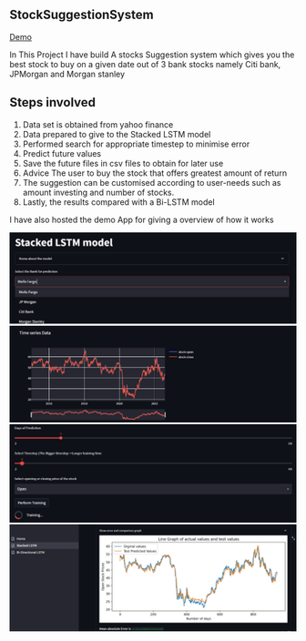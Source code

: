 ## StockSuggestionSystem 
 <a href="https://abhiuday3141-stocksuggestionsystem-stockapphome-dnqybx.streamlitapp.com/Stacked_LSTM">Demo<a>


In This Project I have build A stocks Suggestion system which gives you the best stock to buy on a given date out of 3 bank stocks namely Citi bank, JPMorgan and Morgan stanley

## Steps involved
1) Data set is obtained from yahoo finance 
2) Data prepared to give to the Stacked LSTM model
3) Performed search for appropriate timestep to minimise error
4) Predict future values
5) Save the future files in csv files to obtain for later use
7) Advice The user to buy the stock that offers greatest amount of return
8) The suggestion can be customised according to user-needs such as amount investing and number of stocks.
9) Lastly, the results compared with a Bi-LSTM model

I have also hosted the demo App for giving a overview of how it works
 
<img src="https://github.com/abhiuday3141/StockSuggestionSystem/blob/master/Screenshots/ss1.jpg" width="700" title="hover text">
<img src="https://github.com/abhiuday3141/StockSuggestionSystem/blob/master/Screenshots/ss2.jpg" width="700" title="hover text">
<img src="https://github.com/abhiuday3141/StockSuggestionSystem/blob/master/Screenshots/ss3.jpg" width="700" title="hover text">
<img src="https://github.com/abhiuday3141/StockSuggestionSystem/blob/master/Screenshots/ss4.jpg" width="700" title="hover text">


